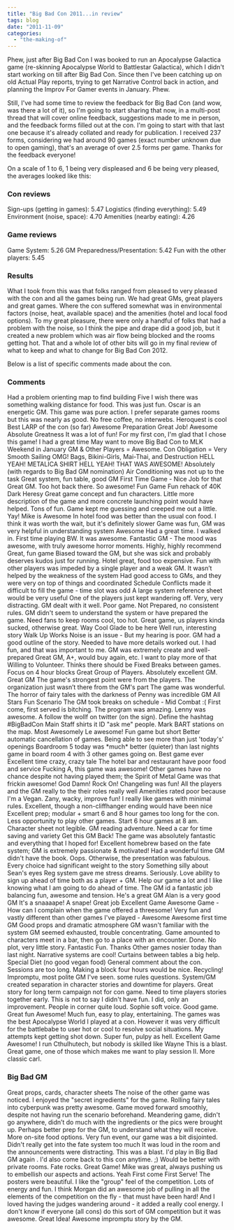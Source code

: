 ```yaml
---
title: "Big Bad Con 2011...in review"
tags: blog
date: "2011-11-09"
categories: 
  - "the-making-of"
---
```


Phew, just after Big Bad Con I was booked to run an Apocalypse Galactica game (re-skinning Apocalypse World to Battlestar Galactica), which I didn't start working on till after Big Bad Con. Since then I've been catching up on old Actual Play reports, trying to get Narrative Control back in action, and planning the Improv For Gamer events in January. Phew.

Still, I've had some time to review the feedback for Big Bad Con (and wow, was there a lot of it), so I'm going to start sharing that now, in a multi-post thread that will cover online feedback, suggestions made to me in person, and the feedback forms filled out at the con. I'm going to start with that last one because it's already collated and ready for publication. I received 237 forms, considering we had around 90 games (exact number unknown due to open gaming), that's an average of over 2.5 forms per game. Thanks for the feedback everyone!

On a scale of 1 to 6, 1 being very displeased and 6 be being very pleased, the averages looked like this:

### Con reviews

Sign-ups (getting in games): 5.47 Logistics (finding everything): 5.49 Environment (noise, space): 4.70 Amenities (nearby eating): 4.26

### Game reviews

Game System: 5.26 GM Preparedness/Presentation: 5.42 Fun with the other players: 5.45

### Results

What I took from this was that folks ranged from pleased to very pleased with the con and all the games being run. We had great GMs, great players and great games. Where the con suffered somewhat was in environmental factors (noise, heat, available space) and the amenities (hotel and local food options). To my great pleasure, there were only a handful of folks that had a problem with the noise, so I think the pipe and drape did a good job, but it created a new problem which was air flow being blocked and the rooms getting hot. That and a whole lot of other bits will go in my final review of what to keep and what to change for Big Bad Con 2012.

Below is a list of specific comments made about the con.

### Comments

Had a problem orienting map to find building Five I wish there was something walking distance for food. This was just fun. Oscar is an energetic GM. This game was pure action. I prefer separate games rooms but this was nearly as good. No free coffee, no interwebs. Heroquest is cool Best LARP of the con (so far) Awesome Preparation Great Job! Awesome Absolute Greatness It was a lot of fun! For my first con, I'm glad that I chose this game! I had a great time May want to move Big Bad Con to MLK Weekend in January GM & Other Players = Awesome. Con Obligation = Very Smooth Sailing OMG! Bags, Bikini-Girls, Mai-Thai, and Destruction HELL YEAH! METALICA SHIRT HELL YEAH! THAT WAS AWESOME! Absolutely (with regards to Big Bad GM nomination) Air Conditioning was not up to the task Great system, fun table, good GM First Time Game - Nice Job for that Great GM. Too hot back there. So awesome! Fun Game Fun rehack of 40K Dark Heresy Great game concept and fun characters. Little more description of the game and more concrete launching point would have helped. Tons of fun. Game kept me guessing and creeped me out a little. Yay! Mike is Awesome In hotel food was better than the usual con food. I think it was worth the wait, but it's definitely slower Game was fun, GM was very helpful in understanding system Awesome Had a great time. I walked in. First time playing BW. It was awesome. Fantastic GM - The mood was awesome, with truly awesome horror moments. Highly, highly recommend Great, fun game Biased toward the GM, but she was sick and probably deserves kudos just for running. Hotel great, food too expensive. Fun with other players was impeded by a single player and a weak GM. It wasn’t helped by the weakness of the system Had good access to GMs, and they were very on top of things and coordinated Schedule Conflicts made it difficult to fill the game - time slot was odd A large system reference sheet would be very useful One of the players just kept wandering off. Very, very distracting. GM dealt with it well. Poor game. Not Prepared, no consistent rules. GM didn't seem to understand the system or have prepared the game. Need fans to keep rooms cool, too hot. Great game, us players kinda sucked, otherwise great. Way Cool Glade to be here Well run, interesting story Walk Up Works Noise is an issue - But my hearing is poor. GM had a good outline of the story. Needed to have more details worked out. I had fun, and that was important to me. GM was extremely create and well-prepared Great GM, A+, would buy again, etc. I want to play more of that Willing to Volunteer. Thinks there should be Fixed Breaks between games. Focus on 4 hour blocks Great Group of Players. Absolutely excellent GM. Great GM The game's strongest point were from the players. The organization just wasn’t there from the GM's part The game was wonderful. The horror of fairy tales with the darkness of Penny was incredible GM All Stars Fun Scenario The GM took breaks on schedule - Mid Combat :( First come, first served is bitching. The program was amazing. Lenny was awesome. A follow the wollf on twitter (on the sign). Define the hashtag #BigBadCon Main Staff shirts it ID "ask me" people. Mark BART stations on the map. Most Awesomely Le awesome! Fun game but short Better automatic cancellation of games. Being able to see more than just 'today's' openings Boardroom 5 today was \*much\* better (quieter) than last nights game in board room 4 with 3 other games going on. Best game ever Excellent time crazy, crazy tale The hotel bar and restaurant have poor food and service Fucking A, this game was awesome! Other games have no chance despite not having played them; the Spirit of Metal Game was that frickin awesome! God Damn! Rock On! Changeling was fun! All the players and the GM really to the their roles really well Amenities rated poor because I'm a Vegan. Zany, wacky, improve fun! I really like games with minimal rules. Excellent, though a non-cliffhanger ending would have been nice Excellent prep; modular + smart 6 and 8 hour games too long for the con. Less opportunity to play other games. Start 6 hour games at 8 am. Character sheet not legible. GM reading adventure. Need a car for time saving and variety Get this GM Back! The game was absolutely fantastic and everything that I hoped for! Excellent homebrew based on the fate system; GM is extremely passionate & motivated! Had a wonderful time GM didn't have the book. Oops. Otherwise, the presentation was fabulous. Every choice had significant weight to the story Something silly about Sean's eyes Reg system gave me stress dreams. Seriously. Love ability to sign up ahead of time both as a player + GM. Help our game a lot and I like knowing what I am going to do ahead of time. The GM id a fantastic job balancing fun, awesome and tension. He's a great GM Alan is a very good GM It's a snaaaape! A snape! Great job Excellent Game Awesome Game - How can I complain when the game offered a threesome! Very fun and vastly different than other games I've played - Awesome Awesome first time GM Good props and dramatic atmosphere GM wasn't familiar with the system GM seemed exhausted, trouble concentrating. Game amounted to characters meet in a bar, then go to a place with an encounter. Done. No plot, very little story. Fantastic Fun. Thanks Other games nosier today than last night. Narrative systems are cool! Curtains between tables a big help. Special Diet (no good vegan food) General comment about the con. Sessions are too long. Making a block four hours would be nice. Recycling! Impromptu, most polite GM I've seen. some rules questions. System/GM created separation in character stories and downtime for players. Great story for long term campaign not for con game. Need to time players stories together early. This is not to say I didn't have fun. I did, only an improvement. People in corner quite loud. Sophie soft voice. Good game. Great fun Awesome! Much fun, easy to play, entertaining. The games was the best Apocalypse World I played at a con. However it was very difficult for the battlebabe to user hot or cool to resolve social situations. My attempts kept getting shot down. Super fun, pulpy as hell. Excellent Game Awesome! I run Cthulhutech, but nobody is skilled like Wayne This is a blast. Great game, one of those which makes me want to play session II. More classic carl.

### Big Bad GM

Great props, cards, character sheets The noise of the other game was noticed. I enjoyed the "secret ingredients" for the game. Rolling fairy tales into cyberpunk was pretty awesome. Game moved forward smoothly, despite not having run the scenario beforehand. Meandering game, didn't go anywhere, didn’t do much with the ingredients or the pics were brought up. Perhaps better prep for the GM, to understand what they will receive. More on-site food options. Very fun event, our game was a bit disjointed. Didn't really get into the fate system too much It was loud in the room and the announcements were distracting. This was a blast. I'd play in Big Bad GM again . I'd also come back to this con anytime. ;) Would be better with private rooms. Fate rocks. Great Game! Mike was great, always pushing us to embellish our aspects and actions. Yeah First come First Serve! The posters were beautiful. I like the "group" feel of the competition. Lots of energy and fun. I think Morgan did an awesome job of pulling in all the elements of the competition on the fly - that must have been hard! And I loved having the judges wandering around - it added a really cool energy. I don't know if everyone (all cons) do this sort of GM competition but it was awesome. Great Idea! Awesome impromptu story by the GM.
